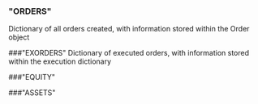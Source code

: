### "ORDERS"
Dictionary of all orders created, with information stored within the Order object

###"EXORDERS" 
Dictionary of executed orders, with information stored within the execution dictionary

###"EQUITY"

###"ASSETS"


